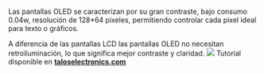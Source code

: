 Las pantallas OLED se caracterizan por su gran contraste, bajo consumo 0.04w, resolución de 128*64 pixeles, permitiendo controlar cada pixel ideal para texto o gráficos.

A diferencia de las pantallas LCD las pantallas OLED no necesitan retroiluminación, lo que significa mejor contraste y claridad.
![](https://cdn.shopify.com/s/files/1/0020/8027/6524/files/Portada_reloj_oled_1024x1024.png?v=1595285900)
Tutorial disponible en [**taloselectronics.com**](https://www.taloselectronics.com/blogs/tutoriales/reloj-con-pantalla-oled "taloselectronics.com")